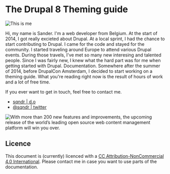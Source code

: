 # The Drupal 8 Theming guide

![This is me](https://raw.githubusercontent.com/sqndr/d8-theming-guide/master/img/me.png)

Hi, my name is Sander. I'm a web developer from Belgium. At the start of 2014, I got really excieted about Drupal. At a local sprint, I had the chance to start contributing to Drupal. I came for the code and stayed for the community. I started traveling around Europe to attend various Drupal events. During those travels, I've met so many new interesing and talented people. Since I was fairly new, I knew what the hard part was for me when getting started with Drupal. Documentation. Somewhere after the summer of 2014, before DrupalCon Amsterdam, I decided to start working on a theming guide. What you're reading right now is the result of hours of work and a lot of free time.

If you ever want to get in touch, feel free to contact me.

- [sqndr | d.o](https://www.drupal.org/u/sqndr)
- [@sqndr | twitter](http://twitter.com/sqndr)

![With more than 200 new features and improvements, the upcoming release of the world’s leading open source web content management platform will win you over.](https://www.drupal.org/sites/all/modules/drupalorg/drupalorg/images/d8.svg)

## Licence

This document is (currently) licenced with a [CC Attribution-NonCommercial 4.0 International](http://creativecommons.org/licenses/by-nc/4.0/). Please contact me in case you want to use parts of the documentation.
